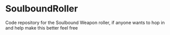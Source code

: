 # SoulboundRoller
Code repository for the Soulbound Weapon roller, if anyone wants to hop in and help make this better feel free
